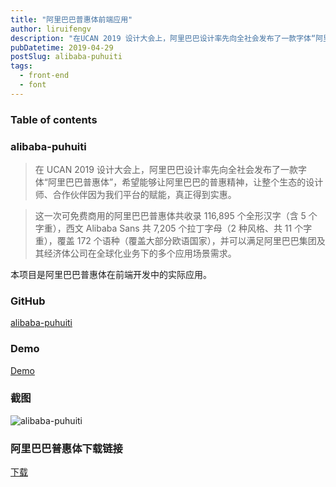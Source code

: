 ```yaml
---
title: "阿里巴巴普惠体前端应用"
author: liruifengv
description: "在UCAN 2019 设计大会上，阿里巴巴设计率先向全社会发布了一款字体“阿里巴巴普惠体”，希望能够让阿里巴巴的普惠精神，让整个生态的设计师、合作伙伴因为我们平台的赋能，真正得到实惠。本项目是阿里巴巴普惠体在前端开发中的实际应用。"
pubDatetime: 2019-04-29
postSlug: alibaba-puhuiti
tags:
  - front-end
  - font
---
```


### Table of contents

### alibaba-puhuiti

> 在 UCAN 2019 设计大会上，阿里巴巴设计率先向全社会发布了一款字体“阿里巴巴普惠体”，希望能够让阿里巴巴的普惠精神，让整个生态的设计师、合作伙伴因为我们平台的赋能，真正得到实惠。

> 这一次可免费商用的阿里巴巴普惠体共收录 116,895 个全形汉字（含 5 个字重），西文 Alibaba Sans 共 7,205 个拉丁字母（2 种风格、共 11 个字重），覆盖 172 个语种（覆盖大部分欧语国家），并可以满足阿里巴巴集团及其经济体公司在全球化业务下的多个应用场景需求。

本项目是阿里巴巴普惠体在前端开发中的实际应用。

### GitHub

[alibaba-puhuiti](https://github.com/liruifengv/alibaba-puhuiti)

### Demo

[Demo](https://liruifengv.github.io/alibaba-puhuiti/index.html)

### 截图

![alibaba-puhuiti](https://images.sayhub.me/blog/alibaba-puhuiti/screenshot.png)

### 阿里巴巴普惠体下载链接

[下载](https://alibabafont.taobao.com/wow/alibabafont/act/alifont)
